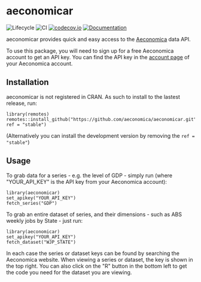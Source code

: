 # aeconomicar

![Lifecycle](https://img.shields.io/badge/lifecycle-maturing-blue.svg)
![CI](https://github.com/aeconomica/aeconomicar/workflows/CI/badge.svg)
[![codecov.io](http://codecov.io/github/aeconomica/aeconomicar/coverage.svg?branch=main)](http://codecov.io/github/aeconomica/aeconomicar?branch=main)
[![Documentation](https://img.shields.io/badge/docs-dev-blue.svg)](https://aeconomica.github.io/aeconomicar/)

aeconomicar provides quick and easy access to the [Aeconomica](https://aeconomica.io) data API.

To use this package, you will need to sign up for a free Aeconomica account to get an API key. You can find the API key in the [account page](https://aeconomica.io/account) of your
Aeconomica account.

## Installation

aeconomicar is not registered in CRAN. As such to install to the lastest release, run:
  ```
library(remotes)
remotes::install_github("https://github.com/aeconomica/aeconomicar.git", ref = "stable")
```

(Alternatively you can install the development version by removing the `ref = "stable"`)

## Usage

To grab data for a series - e.g. the level of GDP - simply run (where "YOUR_API_KEY" is the API key from your Aeconomica account):

```
library(aeconomicar)
set_apikey("YOUR_API_KEY")
fetch_series("GDP")
```

To grab an entire dataset of series, and their dimensions - such as ABS weekly jobs by State - just run:

```
library(aeconomicar)
set_apikey("YOUR_API_KEY")
fetch_dataset("WJP_STATE")
```

In each case the series or dataset keys can be found by searching the Aeconomica website. When viewing a series or dataset, the key is shown in the top right.
You can also click on the "R" button in the bottom left to get the code you need for the dataset you are viewing.
